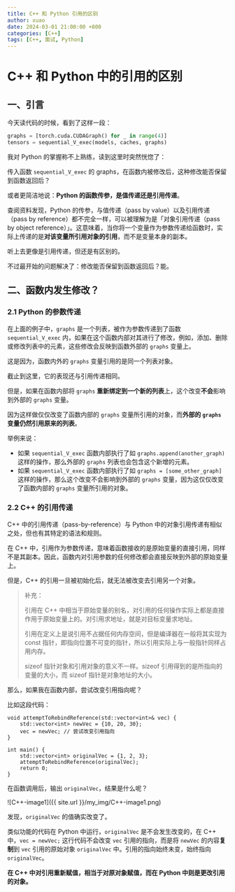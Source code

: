 ```yaml
---
title: C++ 和 Python 引用的区别
author: xuao
date: 2024-03-01 21:00:00 +800
categories: [C++]
tags: [C++, 面试, Python]
---
```


# C++ 和 Python 中的引用的区别

## 一、引言

今天读代码的时候，看到了这样一段：

```python
graphs = [torch.cuda.CUDAGraph() for _ in range(4)]
tensors = sequential_V_exec(models, caches, graphs)
```

我对 Python 的掌握称不上熟练，读到这里时突然恍惚了：

传入函数 `sequential_V_exec` 的 graphs，在函数内被修改后，这种修改能否保留到函数返回后？

或者更简洁地说：**Python 的函数传参，是值传递还是引用传递**。

查阅资料发现，Python 的传参，与值传递（pass by value）以及引用传递（pass by reference）都不完全一样，可以被理解为是「对象引用传递（pass by object reference）」。这意味着，当你将一个变量作为参数传递给函数时，实际上传递的是**对该变量所引用对象的引用**，而不是变量本身的副本。

听上去更像是引用传递，但还是有区别的。

不过最开始的问题解决了：修改能否保留到函数返回后？能。

## 二、函数内发生修改？

### 2.1 Python 的参数传递

在上面的例子中，`graphs` 是一个列表，被作为参数传递到了函数 `sequential_V_exec` 内，如果在这个函数内部对其进行了修改，例如，添加、删除或修改列表中的元素，这些修改会反映到函数外部的 `graphs` 变量上。

这是因为，函数内外的 `graphs` 变量引用的是同一个列表对象。

截止到这里，它的表现还与引用传递相同。

但是，如果在函数内部将 `graphs` **重新绑定到一个新的列表**上，这个改变**不会**影响到外部的 `graphs` 变量。

因为这样做仅仅改变了函数内部的 `graphs` 变量所引用的对象，而**外部的 `graphs` 变量仍然引用原来的列表**。

举例来说：

- 如果 `sequential_V_exec` 函数内部执行了如 `graphs.append(another_graph)` 这样的操作，那么外部的 `graphs` 列表也会包含这个新增的元素。
- 如果 `sequential_V_exec` 函数内部执行了如 `graphs = [some_other_graph]` 这样的操作，那么这个改变不会影响到外部的 `graphs` 变量，因为这仅仅改变了函数内部的 `graphs` 变量所引用的对象。

### 2.2 C++ 的引用传递

C++ 中的引用传递（pass-by-reference）与 Python 中的对象引用传递有相似之处，但也有其特定的语法和规则。

在 C++ 中，引用作为参数传递，意味着函数接收的是原始变量的直接引用，同样不是其副本。因此，函数内对引用参数的任何修改都会直接反映到外部的原始变量上。

但是，C++ 的引用一旦被初始化后，就无法被改变去引用另一个对象。

> 补充：
>
> 引用在 C++ 中相当于原始变量的别名，对引用的任何操作实际上都是直接作用于原始变量上的。对引用求地址，就是对目标变量求地址。
>
> 引用在定义上是说引用不占据任何内存空间，但是编译器在一般将其实现为 const 指针，即指向位置不可变的指针，所以引用实际上与一般指针同样占用内存。
>
> sizeof 指针对象和引用对象的意义不一样。sizeof 引用得到的是所指向的变量的大小，而 sizeof 指针是对象地址的大小。

那么，如果我在函数内部，尝试改变引用指向呢？

比如这段代码：

```
void attemptToRebindReference(std::vector<int>& vec) {
    std::vector<int> newVec = {10, 20, 30};
    vec = newVec; // 尝试改变引用指向
}

int main() {
    std::vector<int> originalVec = {1, 2, 3}; 
    attemptToRebindReference(originalVec);    
    return 0;
}
```

在函数调用后，输出 `originalVec`，结果是什么呢？

![C++-image1]({{ site.url }}/my_img/C++-image1.png)

发现，`originalVec` 的值确实改变了。

类似功能的代码在 Python 中运行，`originalVec` 是不会发生改变的，在 C++ 中，`vec = newVec;` 这行代码不会改变 `vec` 引用的指向，而是将 `newVec` 的内容**复制**到 `vec` 引用的原始对象 `originalVec` 中。引用的指向始终未变，始终指向 `originalVec`。

**在 C++ 中对引用重新赋值，相当于对原对象赋值，而在 Python 中则是更改引用的对象。**
